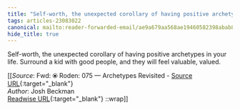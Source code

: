 ```yaml
---
title: "Self-worth, the unexpected corollary of having positive archetypes in your ..."
tags: articles-23083022
canonical: mailto:reader-forwarded-email/ae9a679aa568ae19460582398abab8d6
hide_title: true
---
```


Self-worth, the unexpected corollary of having positive archetypes in your life. Surround a kid with good people, and they will feel valuable, valued.


[[_Source_: Fwd: ⦿ Roden: 075 — Archetypes Revisited - [Source URL](mailto:reader-forwarded-email/ae9a679aa568ae19460582398abab8d6){:target="_blank"}<br>
_Author_: Josh Beckman<br>
[Readwise URL](https://readwise.io/open/452986130){:target="_blank"}
::wrap]]